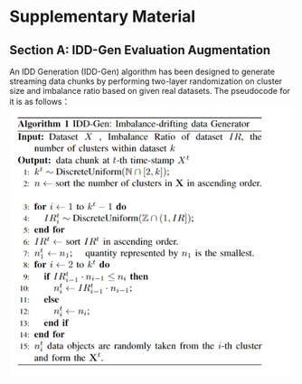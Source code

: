 # Supplementary Material
## Section A: IDD-Gen Evaluation Augmentation

An IDD Generation (IDD-Gen) algorithm has been designed to generate streaming data chunks by performing two-layer randomization on cluster size and imbalance ratio based on given real datasets. The pseudocode for it is as follows：![image](IDD-Gen.png)

